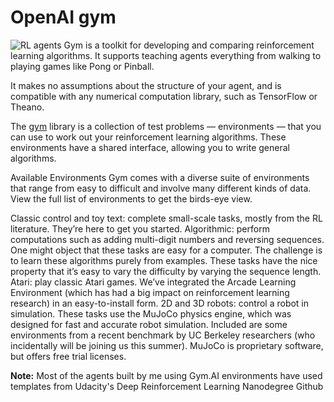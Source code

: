 # OpenAI gym
![RL agents](RL_samples.gif)
Gym is a toolkit for developing and comparing reinforcement learning algorithms. It supports teaching agents everything from walking to playing games like Pong or Pinball.

It makes no assumptions about the structure of your agent, and is compatible with any numerical computation library, such as TensorFlow or Theano.

The [gym](https://github.com/openai/gym) library is a collection of test problems — environments — that you can use to work out your reinforcement learning algorithms. These environments have a shared interface, allowing you to write general algorithms.

Available Environments
Gym comes with a diverse suite of environments that range from easy to difficult and involve many different kinds of data. View the full list of environments to get the birds-eye view.

Classic control and toy text: complete small-scale tasks, mostly from the RL literature. They’re here to get you started.
Algorithmic: perform computations such as adding multi-digit numbers and reversing sequences. One might object that these tasks are easy for a computer. The challenge is to learn these algorithms purely from examples. These tasks have the nice property that it’s easy to vary the difficulty by varying the sequence length.
Atari: play classic Atari games. We’ve integrated the Arcade Learning Environment (which has had a big impact on reinforcement learning research) in an easy-to-install form.
2D and 3D robots: control a robot in simulation. These tasks use the MuJoCo physics engine, which was designed for fast and accurate robot simulation. Included are some environments from a recent benchmark by UC Berkeley researchers (who incidentally will be joining us this summer). MuJoCo is proprietary software, but offers free trial licenses.

**Note:** Most of the agents built by me using Gym.AI environments have used templates from Udacity's Deep Reinforcement Learning Nanodegree Github
